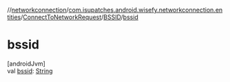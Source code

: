//[networkconnection](../../../../index.md)/[com.isupatches.android.wisefy.networkconnection.entities](../../index.md)/[ConnectToNetworkRequest](../index.md)/[BSSID](index.md)/[bssid](bssid.md)

# bssid

[androidJvm]\
val [bssid](bssid.md): [String](https://kotlinlang.org/api/latest/jvm/stdlib/kotlin/-string/index.html)
